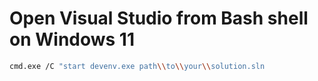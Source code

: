 # Open Visual Studio from Bash shell on Windows 11
```bash
cmd.exe /C "start devenv.exe path\\to\\your\\solution.sln
```
    
